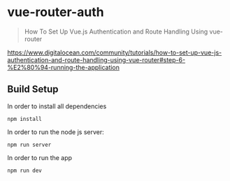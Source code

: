 # vue-router-auth

> How To Set Up Vue.js Authentication and Route Handling Using vue-router

https://www.digitalocean.com/community/tutorials/how-to-set-up-vue-js-authentication-and-route-handling-using-vue-router#step-6-%E2%80%94-running-the-application

## Build Setup

In order to install all dependencies

```npm install```

In order to run the node js server:

```npm run server```

In order to run the app

```npm run dev```


